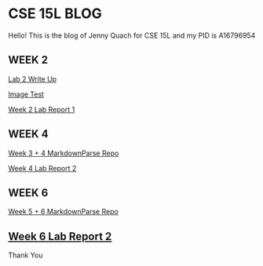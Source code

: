 # CSE 15L BLOG
Hello! This is the blog of Jenny Quach for CSE 15L and my PID is A16796954


## WEEK 2

[Lab 2 Write Up](https://hoatuyet423.github.io/cse15l-lab-reports/week2-writeup/jennyfile.html)

[Image Test](https://hoatuyet423.github.io/cse15l-lab-reports/week2-writeup/image-test.html)

[Week 2 Lab Report 1](https://hoatuyet423.github.io/cse15l-lab-reports/week2-labreport1/tutorial.html)

## WEEK 4

[Week 3 + 4 MarkdownParse Repo](https://github.com/hoatuyet423/markdown-parser.git)

[Week 4 Lab Report 2](https://hoatuyet423.github.io/cse15l-lab-reports/week4-labreport2/bug-report.html)

## WEEK 6

[Week 5 + 6 MarkdownParse Repo](https://github.com/hoatuyet423/lab5-repo.git)

[Week 6 Lab Report 2](https://hoatuyet423.github.io/cse15l-lab-reports/week6-labreport3/lab-report-3-week-6.html)
--- 
Thank You
